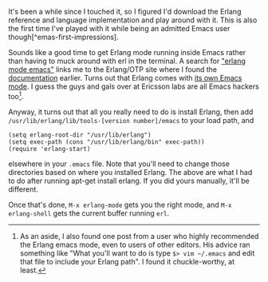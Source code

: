 It's been a while since I touched it, so I figured I'd download the Erlang reference and language implementation and play around with it. This is also the first time I've played with it while being an admitted Emacs user though[^emas-first-impressions].

[^emacs-first-impressions]: If you go far enough back in the my blog archive, you'll note that my initial reaction to Emacs was something along the lines of "My eyes! The goggles do NOTHING!" [runs away]. And actually, you can't even do that. Because this blog has a longer history than is apparent from the archive section. It's just that some of it was bloody fucking awful even by my standards, so it was cut out entirely.

Sounds like a good time to get Erlang mode running inside Emacs rather than having to muck around with erl in the terminal. A search for ["erlang mode emacs"](http://lmgtfy.com/?q=erlang+mode+emacs) links me to the Erlang/OTP site where I found the [documentation](http://ftp.sunet.se/pub/lang/erlang/doc/reference_manual/users_guide.html) earlier. Turns out that Erlang comes with [its own Emacs mode](http://ftp.sunet.se/pub/lang/erlang/doc/apps/tools/erlang_mode_chapter.html). I guess the guys and gals over at Ericsson labs are all Emacs hackers too[^aside].

[^aside]: As an aside, I also found one post from a user who highly recommended the Erlang emacs mode, even to users of other editors. His advice ran something like "What you'll want to do is type `$> vim ~/.emacs` and edit that file to include your Erlang path". I found it chuckle-worthy, at least.

Anyway, it turns out that all you really need to do is install Erlang, then add `/usr/lib/erlang/lib/tools-[version number]/emacs` to your load path, and

```emacs-lisp
(setq erlang-root-dir "/usr/lib/erlang")
(setq exec-path (cons "/usr/lib/erlang/bin" exec-path))
(require 'erlang-start)
```

elsewhere in your `.emacs` file. Note that you'll need to change those directories based on where you installed Erlang. The above are what I had to do after running apt-get install erlang. If you did yours manually, it'll be different.

Once that's done, `M-x erlang-mode` gets you the right mode, and `M-x erlang-shell` gets the current buffer running `erl`.
